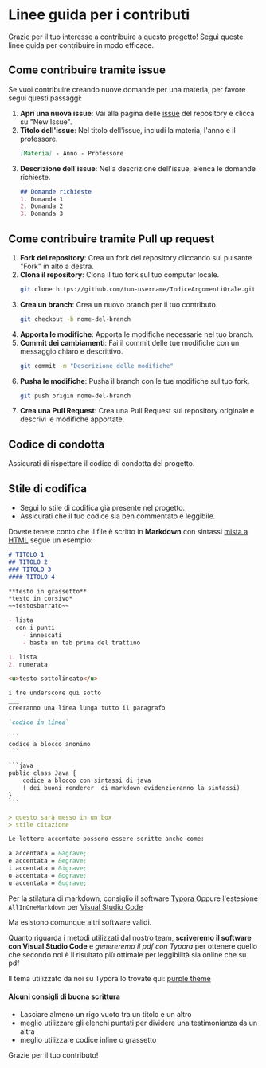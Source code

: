# Linee guida per i contributi

Grazie per il tuo interesse a contribuire a questo progetto! Segui queste linee guida per contribuire in modo efficace.

## Come contribuire tramite issue

Se vuoi contribuire creando nuove domande per una materia, per favore segui questi passaggi:

1. **Apri una nuova issue**: Vai alla pagina delle [issue](https://github.com/UnicalLoveTelegram/IndiceArgomentiOrale/issues) del repository e clicca su "New Issue".
2. **Titolo dell'issue**: Nel titolo dell'issue, includi la materia, l'anno e il professore.
    ```markdown
    [Materia] - Anno - Professore
    ```
3. **Descrizione dell'issue**: Nella descrizione dell'issue, elenca le domande richieste.
    ```markdown
    ## Domande richieste
    1. Domanda 1
    2. Domanda 2
    3. Domanda 3
    ```

## Come contribuire tramite Pull up request

1. **Fork del repository**: Crea un fork del repository cliccando sul pulsante "Fork" in alto a destra.
2. **Clona il repository**: Clona il tuo fork sul tuo computer locale.
    ```bash
    git clone https://github.com/tuo-username/IndiceArgomentiOrale.git
    ```
3. **Crea un branch**: Crea un nuovo branch per il tuo contributo.
    ```bash
    git checkout -b nome-del-branch
    ```
4. **Apporta le modifiche**: Apporta le modifiche necessarie nel tuo branch.
5. **Commit dei cambiamenti**: Fai il commit delle tue modifiche con un messaggio chiaro e descrittivo.
    ```bash
    git commit -m "Descrizione delle modifiche"
    ```
6. **Pusha le modifiche**: Pusha il branch con le tue modifiche sul tuo fork.
    ```bash
    git push origin nome-del-branch
    ```
7. **Crea una Pull Request**: Crea una Pull Request sul repository originale e descrivi le modifiche apportate.

## Codice di condotta

Assicurati di rispettare il codice di condotta del progetto.

## Stile di codifica

- Segui lo stile di codifica già presente nel progetto.
- Assicurati che il tuo codice sia ben commentato e leggibile.

Dovete tenere conto che il file è scritto in **Markdown** con sintassi <u>mista a HTML</u>
segue un esempio:

```markdown
# TITOLO 1
## TITOLO 2
### TITOLO 3 
#### TITOLO 4

**testo in grassetto**
*testo in corsivo*
~~testosbarrato~~

- lista
- con i punti
	- innescati
	- basta un tab prima del trattino

1. lista
2. numerata

<u>testo sottolineato</u>

i tre underscore qui sotto
___
creeranno una linea lunga tutto il paragrafo

`codice in linea`

​```
codice a blocco anonimo
​```

​```java
public class Java { 
	codice a blocco con sintassi di java 
	( dei buoni renderer  di markdown evidenzieranno la sintassi)
}
​```

> questo sarà messo in un box
> stile citazione

Le lettere accentate possono essere scritte anche come: 

a accentata = &agrave;
e accentata = &egrave;
i accentata = &igrave;
o accentata = &ograve;
u accentata = &ugrave;

```

Per la stilatura di markdown, consiglio il software [Typora
](https://typora.io) Oppure l'estesione `AllInOneMarkdown` per [Visual Studio Code](https://code.visualstudio.com/)

Ma esistono comunque altri software validi.  

Quanto riguarda i metodi utilizzati dal nostro team, **scriveremo il software con Visual Studio Code** e _genereremo il pdf con Typora_ per ottenere quello che secondo noi è il risultato più ottimale per leggibilità sia online che su pdf  

Il tema utilizzato da noi su Typora lo trovate qui: [purple theme](https://github.com/UnicalLoveTelegram/typora-purple-theme/blob/master/purple.css)


#### Alcuni consigli di buona scrittura

-   Lasciare almeno un rigo vuoto tra un titolo e un altro
-   meglio utilizzare gli elenchi puntati per dividere una testimonianza da un altra
-   meglio utilizzare codice inline o grassetto


Grazie per il tuo contributo!
